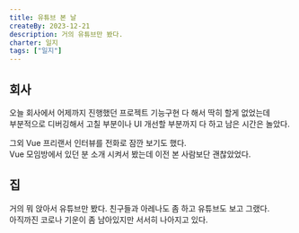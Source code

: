 ```yaml
---
title: 유튜브 본 날
createBy: 2023-12-21
description: 거의 유튜브만 봤다.
charter: 일지
tags: ["일지"]
---
```


## 회사

오늘 회사에서 어제까지 진행했던 프로젝트 기능구현 다 해서 딱히 할게 없었는데  
부분적으로 디버깅해서 고칠 부분이나 UI 개선할 부분까지 다 하고 남은 시간은 놀았다.

그외 Vue 프리랜서 인터뷰를 전화로 잠깐 보기도 했다.  
Vue 모임방에서 있던 분 소개 시켜서 봤는데 이전 본 사람보단 괜찮았었다.

## 집

거의 뭐 앉아서 유튜브만 봤다. 친구들과 아레나도 좀 하고 유튜브도 보고 그랬다.  
아직까진 코로나 기운이 좀 남아있지만 서서히 나아지고 있다.
